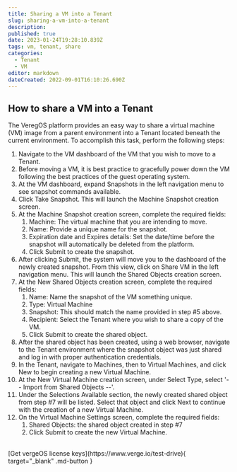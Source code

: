 ```yaml
---
title: Sharing a VM into a Tenant
slug: sharing-a-vm-into-a-tenant
description: 
published: true
date: 2023-01-24T19:28:10.839Z
tags: vm, tenant, share
categories:
  - Tenant
  - VM
editor: markdown
dateCreated: 2022-09-01T16:10:26.690Z
---
```


## How to share a VM into a Tenant

The VeregOS platform provides an easy way to share a virtual machine (VM) image from a parent environment into a Tenant located beneath the current environment. To accomplish this task, perform the following steps:
1. Navigate to the VM dashboard of the VM that you wish to move to a Tenant.
1. Before moving a VM, it is best practice to gracefully power down the VM following the best practices of the guest operating system.
1. At the VM dashboard, expand Snapshots in the left navigation menu to see snapshot commands available.
1. Click Take Snapshot. This will launch the Machine Snapshot creation screen.
1. At the Machine Snapshot creation screen, complete the required fields:
   1. Machine: The virtual machine that you are intending to move.
   1. Name: Provide a unique name for the snapshot.
   1. Expiration date and Expires details: Set the date/time before the snapshot will automatically be deleted from the platform.
   1. Click Submit to create the snapshot.
1. After clicking Submit, the system will move you to the dashboard of the newly created snapshot.  From this view, click on Share VM in the left navigation menu. This will launch the Shared Objects creation screen.
1. At the New Shared Objects creation screen, complete the required fields:
   1. Name: Name the snapshot of the VM something unique.
   1. Type: Virtual Machine
   1. Snapshot: This should match the name provided in step #5 above.
   1. Recipient: Select the Tenant where you wish to share a copy of the VM.
   1. Click Submit to create the shared object.
1. After the shared object has been created, using a web browser, navigate to the Tenant environment where the snapshot object was just shared and log in with proper authentication credentials.
1. In the Tenant, navigate to Machines, then to Virtual Machines, and click New to begin creating a new Virtual Machine.
1. At the New Virtual Machine creation screen, under Select Type, select '-- Import from Shared Objects --'.
1. Under the Selections Available section, the newly created shared object from step #7 will be listed. Select that object and click Next to continue with the creation of a new Virtual Machine.
1. On the Virtual Machine Settings screen, complete the required fields:
   1. Shared Objects: the shared object created in step #7
   1. Click Submit to create the new Virtual Machine.

<br>
[Get vergeOS license keys](https://www.verge.io/test-drive){ target="_blank" .md-button }